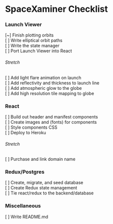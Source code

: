 # SpaceXaminer Checklist

### Launch Viewer

[~] Finish plotting orbits  
[ ] Write elliptical orbit paths  
[ ] Write the state manager  
[ ] Port Launch Viewer into React

###### Stretch

[ ] Add light flare animation on launch  
[ ] Add reflectivity and thickness to launch line  
[ ] Add atmospheric glow to the globe  
[ ] Add high resolution tile mapping to globe  

### React

[ ] Build out header and manifest components  
[ ] Create images and (fonts) for components  
[ ] Style components CSS  
[ ] Deploy to Heroku  

###### Stretch

[ ] Purchase and link domain name  

### Redux/Postgres

[ ] Create, migrate, and seed database  
[ ] Create Redux state management  
[ ] Tie react/redux to the backend/database  

### Miscellaneous

[ ] Write README.md  
